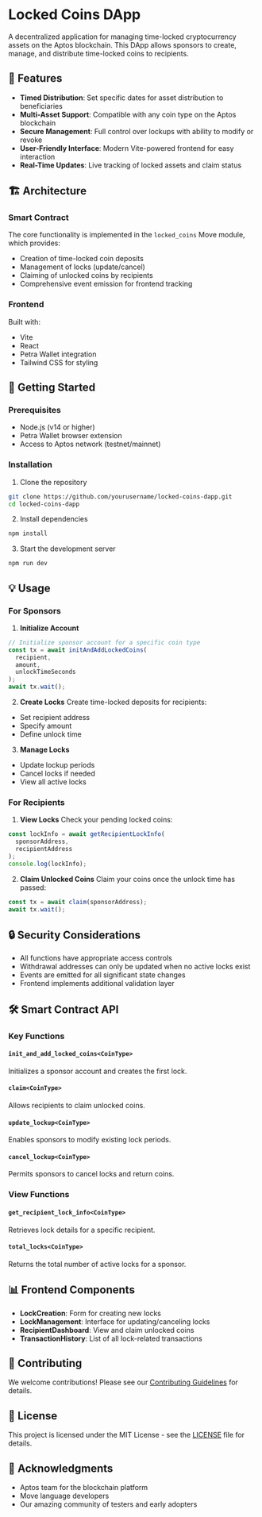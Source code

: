 # Locked Coins DApp

A decentralized application for managing time-locked cryptocurrency assets on the Aptos blockchain. This DApp allows sponsors to create, manage, and distribute time-locked coins to recipients.

## 🎯 Features

- **Timed Distribution**: Set specific dates for asset distribution to beneficiaries
- **Multi-Asset Support**: Compatible with any coin type on the Aptos blockchain
- **Secure Management**: Full control over lockups with ability to modify or revoke
- **User-Friendly Interface**: Modern Vite-powered frontend for easy interaction
- **Real-Time Updates**: Live tracking of locked assets and claim status

## 🏗️ Architecture

### Smart Contract
The core functionality is implemented in the `locked_coins` Move module, which provides:

- Creation of time-locked coin deposits
- Management of locks (update/cancel)
- Claiming of unlocked coins by recipients
- Comprehensive event emission for frontend tracking

### Frontend
Built with:
- Vite
- React
- Petra Wallet integration
- Tailwind CSS for styling

## 🚀 Getting Started

### Prerequisites
- Node.js (v14 or higher)
- Petra Wallet browser extension
- Access to Aptos network (testnet/mainnet)

### Installation

1. Clone the repository
```bash
git clone https://github.com/yourusername/locked-coins-dapp.git
cd locked-coins-dapp
```

2. Install dependencies
```bash
npm install
```

3. Start the development server
```bash
npm run dev
```

## 💡 Usage

### For Sponsors

1. **Initialize Account**
```typescript
// Initialize sponsor account for a specific coin type
const tx = await initAndAddLockedCoins(
  recipient,
  amount,
  unlockTimeSeconds
);
await tx.wait();
```

2. **Create Locks**
Create time-locked deposits for recipients:
- Set recipient address
- Specify amount
- Define unlock time

3. **Manage Locks**
- Update lockup periods
- Cancel locks if needed
- View all active locks

### For Recipients

1. **View Locks**
Check your pending locked coins:
```typescript
const lockInfo = await getRecipientLockInfo(
  sponsorAddress,
  recipientAddress
);
console.log(lockInfo);
```

2. **Claim Unlocked Coins**
Claim your coins once the unlock time has passed:
```typescript
const tx = await claim(sponsorAddress);
await tx.wait();
```

## 🔒 Security Considerations

- All functions have appropriate access controls
- Withdrawal addresses can only be updated when no active locks exist
- Events are emitted for all significant state changes
- Frontend implements additional validation layer

## 🛠️ Smart Contract API

### Key Functions

#### `init_and_add_locked_coins<CoinType>`
Initializes a sponsor account and creates the first lock.

#### `claim<CoinType>`
Allows recipients to claim unlocked coins.

#### `update_lockup<CoinType>`
Enables sponsors to modify existing lock periods.

#### `cancel_lockup<CoinType>`
Permits sponsors to cancel locks and return coins.

### View Functions

#### `get_recipient_lock_info<CoinType>`
Retrieves lock details for a specific recipient.

#### `total_locks<CoinType>`
Returns the total number of active locks for a sponsor.

## 📊 Frontend Components

- **LockCreation**: Form for creating new locks
- **LockManagement**: Interface for updating/canceling locks
- **RecipientDashboard**: View and claim unlocked coins
- **TransactionHistory**: List of all lock-related transactions

## 🤝 Contributing

We welcome contributions! Please see our [Contributing Guidelines](CONTRIBUTING.md) for details.

## 📜 License

This project is licensed under the MIT License - see the [LICENSE](LICENSE) file for details.

## 🙏 Acknowledgments

- Aptos team for the blockchain platform
- Move language developers
- Our amazing community of testers and early adopters